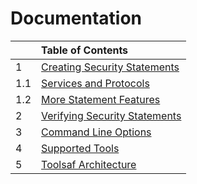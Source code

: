 # Documentation

|     | Table of Contents |
|:----|:----------|
| 1   | [Creating Security Statements](CreatingSecurityStatements.md) |
| 1.1 | [Services and Protocols](Services.md) |
| 1.2 | [More Statement Features](MoreStatementFeatures.md) |
| 2   | [Verifying Security Statements](VerifyingSecurityStatements.md) |
| 3   | [Command Line Options](CommandLineOptions.md) |
| 4   | [Supported Tools](Tools.md) |
| 5   | [Toolsaf Architecture](architecture/) |
